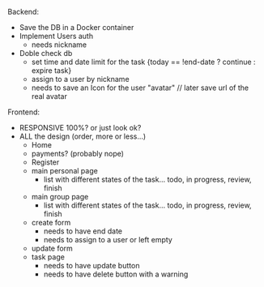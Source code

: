 Backend:

- Save the DB in a Docker container
- Implement Users auth
  - needs nickname
- Doble check db
  - set time and date limit for the task {today == !end-date ? continue : expire task}
  - assign to a user by nickname
  - needs to save an Icon for the user "avatar" // later save url of the real avatar

Frontend:

- RESPONSIVE 100%? or just look ok?
- ALL the design (order, more or less...)
  - Home
  - payments? (probably nope)
  - Register
  - main personal page
    - list with different states of the task... todo, in progress, review, finish
  - main group page
    - list with different states of the task... todo, in progress, review, finish
  - create form
    - needs to have end date
    - needs to assign to a user or left empty
  - update form
  - task page
    - needs to have update button
    - needs to have delete button with a warning